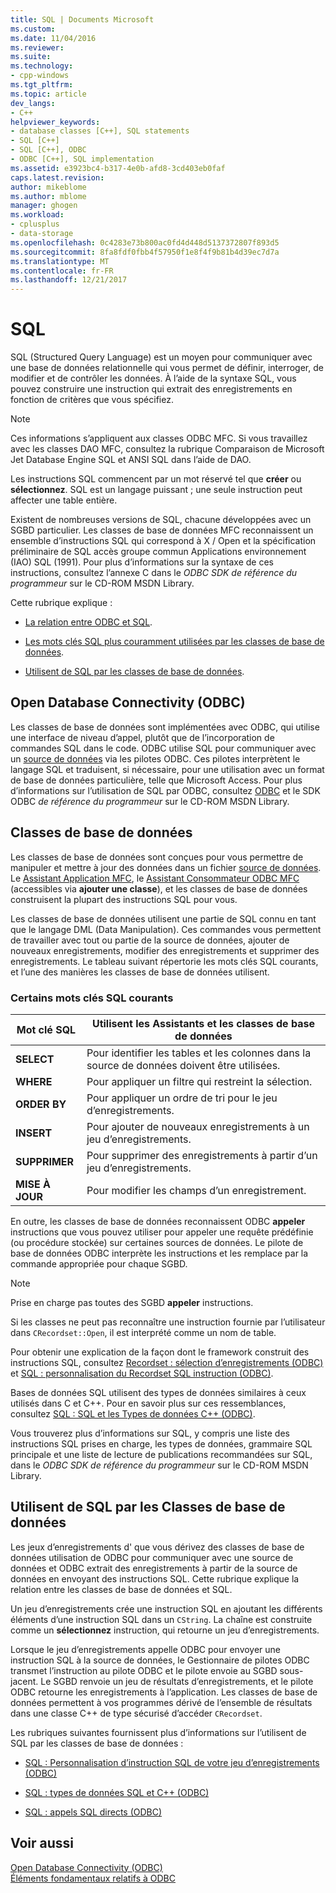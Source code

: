 ```yaml
---
title: SQL | Documents Microsoft
ms.custom: 
ms.date: 11/04/2016
ms.reviewer: 
ms.suite: 
ms.technology:
- cpp-windows
ms.tgt_pltfrm: 
ms.topic: article
dev_langs:
- C++
helpviewer_keywords:
- database classes [C++], SQL statements
- SQL [C++]
- SQL [C++], ODBC
- ODBC [C++], SQL implementation
ms.assetid: e3923bc4-b317-4e0b-afd8-3cd403eb0faf
caps.latest.revision: 
author: mikeblome
ms.author: mblome
manager: ghogen
ms.workload:
- cplusplus
- data-storage
ms.openlocfilehash: 0c4283e73b800ac0fd4d448d5137372807f893d5
ms.sourcegitcommit: 8fa8fdf0fbb4f57950f1e8f4f9b81b4d39ec7d7a
ms.translationtype: MT
ms.contentlocale: fr-FR
ms.lasthandoff: 12/21/2017
---
```

# <a name="sql"></a>SQL
SQL (Structured Query Language) est un moyen pour communiquer avec une base de données relationnelle qui vous permet de définir, interroger, de modifier et de contrôler les données. À l’aide de la syntaxe SQL, vous pouvez construire une instruction qui extrait des enregistrements en fonction de critères que vous spécifiez.  
  
> [!NOTE]
>  Ces informations s’appliquent aux classes ODBC MFC. Si vous travaillez avec les classes DAO MFC, consultez la rubrique Comparaison de Microsoft Jet Database Engine SQL et ANSI SQL dans l’aide de DAO.  
  
 Les instructions SQL commencent par un mot réservé tel que **créer** ou **sélectionnez**. SQL est un langage puissant ; une seule instruction peut affecter une table entière.  
  
 Existent de nombreuses versions de SQL, chacune développées avec un SGBD particulier. Les classes de base de données MFC reconnaissent un ensemble d’instructions SQL qui correspond à X / Open et la spécification préliminaire de SQL accès groupe commun Applications environnement (IAO) SQL (1991). Pour plus d’informations sur la syntaxe de ces instructions, consultez l’annexe C dans le *ODBC SDK* *de référence du programmeur* sur le CD-ROM MSDN Library.  
  
 Cette rubrique explique :  
  
-   [La relation entre ODBC et SQL](#_core_open_database_connectivity_.28.odbc.29).  
  
-   [Les mots clés SQL plus couramment utilisées par les classes de base de données](#_core_the_database_classes).  
  
-   [Utilisent de SQL par les classes de base de données](#_core_how_the_database_classes_use_sql).  
  
##  <a name="_core_open_database_connectivity_.28.odbc.29"></a>Open Database Connectivity (ODBC)  
 Les classes de base de données sont implémentées avec ODBC, qui utilise une interface de niveau d’appel, plutôt que de l’incorporation de commandes SQL dans le code. ODBC utilise SQL pour communiquer avec un [source de données](../../data/odbc/data-source-odbc.md) via les pilotes ODBC. Ces pilotes interprètent le langage SQL et traduisent, si nécessaire, pour une utilisation avec un format de base de données particulière, telle que Microsoft Access. Pour plus d’informations sur l’utilisation de SQL par ODBC, consultez [ODBC](../../data/odbc/odbc-basics.md) et le SDK ODBC *de référence du programmeur* sur le CD-ROM MSDN Library.  
  
##  <a name="_core_the_database_classes"></a>Classes de base de données  
 Les classes de base de données sont conçues pour vous permettre de manipuler et mettre à jour des données dans un fichier [source de données](../../data/odbc/data-source-odbc.md). Le [Assistant Application MFC](../../mfc/reference/database-support-mfc-application-wizard.md), le [Assistant Consommateur ODBC MFC](../../mfc/reference/adding-an-mfc-odbc-consumer.md) (accessibles via **ajouter une classe**), et les classes de base de données construisent la plupart des instructions SQL pour vous.  
  
 Les classes de base de données utilisent une partie de SQL connu en tant que le langage DML (Data Manipulation). Ces commandes vous permettent de travailler avec tout ou partie de la source de données, ajouter de nouveaux enregistrements, modifier des enregistrements et supprimer des enregistrements. Le tableau suivant répertorie les mots clés SQL courants, et l’une des manières les classes de base de données utilisent.  
  
### <a name="some-common-sql-keywords"></a>Certains mots clés SQL courants  
  
|Mot clé SQL|Utilisent les Assistants et les classes de base de données|  
|-----------------|---------------------------------------------|  
|**SELECT**|Pour identifier les tables et les colonnes dans la source de données doivent être utilisées.|  
|**WHERE**|Pour appliquer un filtre qui restreint la sélection.|  
|**ORDER BY**|Pour appliquer un ordre de tri pour le jeu d’enregistrements.|  
|**INSERT**|Pour ajouter de nouveaux enregistrements à un jeu d’enregistrements.|  
|**SUPPRIMER**|Pour supprimer des enregistrements à partir d’un jeu d’enregistrements.|  
|**MISE À JOUR**|Pour modifier les champs d’un enregistrement.|  
  
 En outre, les classes de base de données reconnaissent ODBC **appeler** instructions que vous pouvez utiliser pour appeler une requête prédéfinie (ou procédure stockée) sur certaines sources de données. Le pilote de base de données ODBC interprète les instructions et les remplace par la commande appropriée pour chaque SGBD.  
  
> [!NOTE]
>  Prise en charge pas toutes des SGBD **appeler** instructions.  
  
 Si les classes ne peut pas reconnaître une instruction fournie par l’utilisateur dans `CRecordset::Open`, il est interprété comme un nom de table.  
  
 Pour obtenir une explication de la façon dont le framework construit des instructions SQL, consultez [Recordset : sélection d’enregistrements (ODBC)](../../data/odbc/recordset-how-recordsets-select-records-odbc.md) et [SQL : personnalisation du Recordset SQL instruction (ODBC)](../../data/odbc/sql-customizing-your-recordsets-sql-statement-odbc.md).  
  
 Bases de données SQL utilisent des types de données similaires à ceux utilisés dans C et C++. Pour en savoir plus sur ces ressemblances, consultez [SQL : SQL et les Types de données C++ (ODBC)](../../data/odbc/sql-sql-and-cpp-data-types-odbc.md).  
  
 Vous trouverez plus d’informations sur SQL, y compris une liste des instructions SQL prises en charge, les types de données, grammaire SQL principale et une liste de lecture de publications recommandées sur SQL, dans le *ODBC SDK* *de référence du programmeur*  sur le CD-ROM MSDN Library.  
  
##  <a name="_core_how_the_database_classes_use_sql"></a>Utilisent de SQL par les Classes de base de données  
 Les jeux d’enregistrements d' que vous dérivez des classes de base de données utilisation de ODBC pour communiquer avec une source de données et ODBC extrait des enregistrements à partir de la source de données en envoyant des instructions SQL. Cette rubrique explique la relation entre les classes de base de données et SQL.  
  
 Un jeu d’enregistrements crée une instruction SQL en ajoutant les différents éléments d’une instruction SQL dans un `CString`. La chaîne est construite comme un **sélectionnez** instruction, qui retourne un jeu d’enregistrements.  
  
 Lorsque le jeu d’enregistrements appelle ODBC pour envoyer une instruction SQL à la source de données, le Gestionnaire de pilotes ODBC transmet l’instruction au pilote ODBC et le pilote envoie au SGBD sous-jacent. Le SGBD renvoie un jeu de résultats d’enregistrements, et le pilote ODBC retourne les enregistrements à l’application. Les classes de base de données permettent à vos programmes dérivé de l’ensemble de résultats dans une classe C++ de type sécurisé d’accéder `CRecordset`.  
  
 Les rubriques suivantes fournissent plus d’informations sur l’utilisent de SQL par les classes de base de données :  
  
-   [SQL : Personnalisation d’instruction SQL de votre jeu d’enregistrements (ODBC)](../../data/odbc/sql-customizing-your-recordsets-sql-statement-odbc.md)  
  
-   [SQL : types de données SQL et C++ (ODBC)](../../data/odbc/sql-sql-and-cpp-data-types-odbc.md)  
  
-   [SQL : appels SQL directs (ODBC)](../../data/odbc/sql-making-direct-sql-calls-odbc.md)  
  
## <a name="see-also"></a>Voir aussi  
 [Open Database Connectivity (ODBC)](../../data/odbc/open-database-connectivity-odbc.md)   
 [Éléments fondamentaux relatifs à ODBC](../../data/odbc/odbc-basics.md)